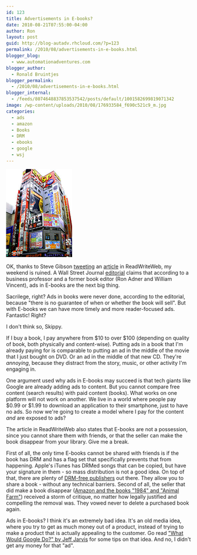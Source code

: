 ```yaml
---
id: 123
title: Advertisements in E-books?
date: 2010-08-21T07:55:00-04:00
author: Ron
layout: post
guid: http://blog-autadv.rhcloud.com/?p=123
permalink: /2010/08/advertisements-in-e-books.html
blogger_blog:
  - www.automationadventures.com
blogger_author:
  - Ronald Bruintjes
blogger_permalink:
  - /2010/08/advertisements-in-e-books.html
blogger_internal:
  - /feeds/8074648837853537542/posts/default/1001582699819071342
image: /wp-content/uploads/2010/08/176933584_f690c521c9_m.jpg
categories:
  - ads
  - amazon
  - Books
  - DRM
  - ebooks
  - google
  - wsj
---
```

![AD building - Straws pulled at random](/wp-content/uploads/2010/08/176933584_f690c521c9_m.jpg)

OK, thanks to Steve Gibson [tweeting](http://twitter.com/SGgrc/status/21680282169) an [article](http://www.readwriteweb.com/archives/advertisements_coming_soon_to_ebooks.php) in ReadWriteWeb, my weekend is ruined. A Wall Street Journal [editorial](http://online.wsj.com/article/SB10001424052748704554104575435243350910792.html) claims that according to a business professor and a former book editor (Ron Adner and William Vincent), ads in E-books are the next big thing.

Sacrilege, right? Ads in books were never done, according to the editorial, because "there is no guarantee of when or whether the book will sell". But with E-books we can have more timely and more reader-focused ads. Fantastic! Right?

I don't think so, Skippy.

If I buy a book, I pay anywhere from $10 to over $100 (depending on quality of book, both physically and content-wise). Putting ads in a book that I'm already paying for is comparable to putting an ad in the middle of the movie that I just bought on DVD. Or an ad in the middle of that new CD. They're _annoying_, because they distract from the story, music, or other activity I'm engaging in.

One argument used why ads in E-books may succeed is that tech giants like Google are already adding ads to content. But you cannot compare free content (search results) with paid content (books). What works on one platform will not work on another. We live in a world where people pay $0.99 or $1.99 to download an application to their smartphone, just to have no ads. So now we're going to create a model where I pay for the content _and_ are exposed to ads?

The article in ReadWriteWeb also states that E-books are not a possession, since you cannot share them with friends, or that the seller can make the book disappear from your library. Give me a break.

First of all, the only time E-books cannot be shared with friends is if the book has DRM and has a flag set that specifically prevents that from happening. Apple's iTunes has DRMed songs that can be copied, but have your signature in them - so mass distribution is not a good idea. On top of that,  there are plenty of [DRM-free publishers](http://wiki.mobileread.com/wiki/E-book_stores#Dealers_and_Publishers_without_DRM) out there. They allow you to share a book - without any technical barriers. Second of all, the seller that did make a book disappear ([Amazon and the books "1984" and "Animal Farm"](http://www.fastcompany.com/blog/kit-eaton/technomix/amazons-1984-kindle-recall-was-legal-not-big-brotherish)) received a storm of critique, no matter how legally justified and compelling the removal was. They vowed never to delete a purchased book again.

Ads in E-books? I think it's an extremely bad idea. It's an old  media idea, where you try to get as much money out of a product, instead of trying to make a product that is actually appealing to the customer. Go read ["What Would Google Do?" by Jeff Jarvis](http://www.buzzmachine.com/what-would-google-do/) for some tips on that idea. And no, I didn't get any money for that "ad".
